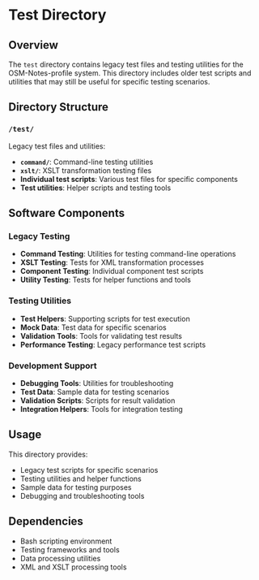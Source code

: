 # Test Directory

## Overview

The `test` directory contains legacy test files and testing utilities for the
OSM-Notes-profile system. This directory includes older test scripts and
utilities that may still be useful for specific testing scenarios.

## Directory Structure

### `/test/`

Legacy test files and utilities:

- **`command/`**: Command-line testing utilities
- **`xslt/`**: XSLT transformation testing files
- **Individual test scripts**: Various test files for specific components
- **Test utilities**: Helper scripts and testing tools

## Software Components

### Legacy Testing

- **Command Testing**: Utilities for testing command-line operations
- **XSLT Testing**: Tests for XML transformation processes
- **Component Testing**: Individual component test scripts
- **Utility Testing**: Tests for helper functions and tools

### Testing Utilities

- **Test Helpers**: Supporting scripts for test execution
- **Mock Data**: Test data for specific scenarios
- **Validation Tools**: Tools for validating test results
- **Performance Testing**: Legacy performance test scripts

### Development Support

- **Debugging Tools**: Utilities for troubleshooting
- **Test Data**: Sample data for testing scenarios
- **Validation Scripts**: Scripts for result validation
- **Integration Helpers**: Tools for integration testing

## Usage

This directory provides:

- Legacy test scripts for specific scenarios
- Testing utilities and helper functions
- Sample data for testing purposes
- Debugging and troubleshooting tools

## Dependencies

- Bash scripting environment
- Testing frameworks and tools
- Data processing utilities
- XML and XSLT processing tools
